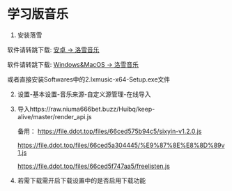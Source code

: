 # 学习版音乐

1. 安装落雪

软件请转跳下载: [安卓 -> 洛雪音乐](https://github.com/lyswhut/lx-music-mobile/releases)

软件请转跳下载: [Windows&MacOS -> 洛雪音乐](https://github.com/lyswhut/lx-music-desktop/releases)

或者直接安装Softwares中的2.lxmusic-x64-Setup.exe文件

2. 设置-基本设置-音乐来源-自定义源管理-在线导入

3. 导入https://raw.niuma666bet.buzz/Huibq/keep-alive/master/render_api.js

   备用：
   https://file.ddot.top/files/66ced575b94c5/sixyin-v1.2.0.js

   https://file.ddot.top/files/66ced5a304445/%E9%87%8E%E8%8D%89v1.js

   https://file.ddot.top/files/66ced5f747aa5/freelisten.js

4. 若需下载需开启下载设置中的是否启用下载功能